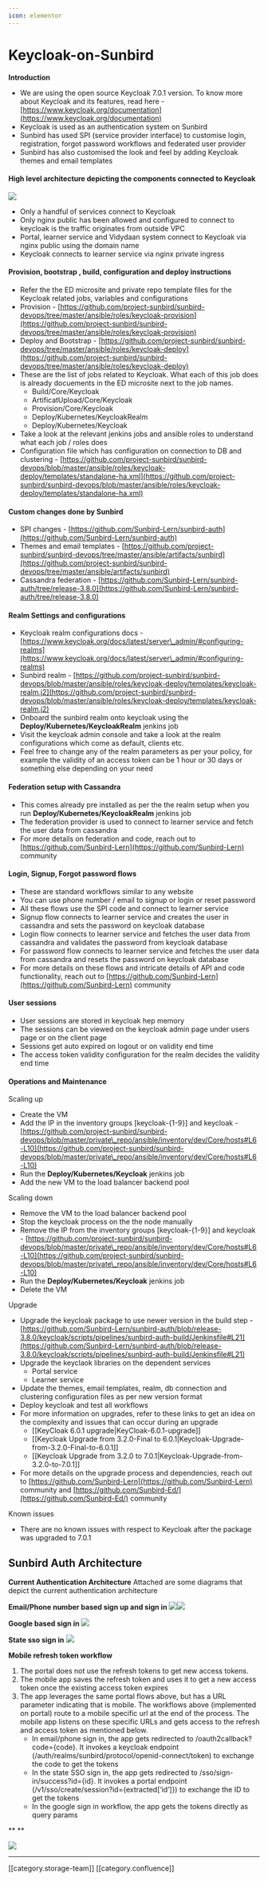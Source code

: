 ```yaml
---
icon: elementor
---
```


# Keycloak-on-Sunbird

**Introduction**

* We are using the open source Keycloak 7.0.1 version. To know more about Keycloak and its features, read here - [https://www.keycloak.org/documentation](https://www.keycloak.org/documentation)
* Keycloak is used as an authentication system on Sunbird
* Sunbird has used SPI (service provider interface) to customise login, registration, forgot password workflows and federated user provider
* Sunbird has also customised the look and feel by adding Keycloak themes and email templates

#### High level architecture depicting the components connected to Keycloak

![](../../../../DevOpsFull/devops-kn-framewnbp/images/storage/image-20230114-150152.png)

* Only a handful of services connect to Keycloak
* Only nginx public has been allowed and configured to connect to keycloak is the traffic originates from outside VPC
* Portal, learner service and Vidydaan system connect to Keycloak via nginx public using the domain name
* Keycloak connects to learner service via nginx private ingress

#### Provision, bootstrap , build, configuration and deploy instructions

* Refer the the ED microsite and private repo template files for the Keycloak related jobs, variables and configurations
* Provision - [https://github.com/project-sunbird/sunbird-devops/tree/master/ansible/roles/keycloak-provision](https://github.com/project-sunbird/sunbird-devops/tree/master/ansible/roles/keycloak-provision)
* Deploy and Bootstrap - [https://github.com/project-sunbird/sunbird-devops/tree/master/ansible/roles/keycloak-deploy](https://github.com/project-sunbird/sunbird-devops/tree/master/ansible/roles/keycloak-deploy)
* These are the list of jobs related to Keycloak. What each of this job does is already docuements in the ED microsite next to the job names.
  * Build/Core/Keycloak
  * ArtificatUpload/Core/Keycloak
  * Provision/Core/Keycloak
  * Deploy/Kubernetes/KeycloakRealm
  * Deploy/Kubernetes/Keycloak
* Take a look at the relevant jenkins jobs and ansible roles to understand what each job / roles does
* Configuration file which has configuration on connection to DB and clustering - [https://github.com/project-sunbird/sunbird-devops/blob/master/ansible/roles/keycloak-deploy/templates/standalone-ha.xml](https://github.com/project-sunbird/sunbird-devops/blob/master/ansible/roles/keycloak-deploy/templates/standalone-ha.xml)

#### Custom changes done by Sunbird

* SPI changes - [https://github.com/Sunbird-Lern/sunbird-auth](https://github.com/Sunbird-Lern/sunbird-auth)
* Themes and email templates - [https://github.com/project-sunbird/sunbird-devops/tree/master/ansible/artifacts/sunbird](https://github.com/project-sunbird/sunbird-devops/tree/master/ansible/artifacts/sunbird)
* Cassandra federation - [https://github.com/Sunbird-Lern/sunbird-auth/tree/release-3.8.0](https://github.com/Sunbird-Lern/sunbird-auth/tree/release-3.8.0)

#### Realm Settings and configurations

* Keycloak realm configurations docs -[https://www.keycloak.org/docs/latest/server\_admin/#configuring-realms](https://www.keycloak.org/docs/latest/server\_admin/#configuring-realms)
* Sunbird realm - [https://github.com/project-sunbird/sunbird-devops/blob/master/ansible/roles/keycloak-deploy/templates/keycloak-realm.j2](https://github.com/project-sunbird/sunbird-devops/blob/master/ansible/roles/keycloak-deploy/templates/keycloak-realm.j2)
* Onboard the sunbird realm onto keycloak using the **Deploy/Kubernetes/KeycloakRealm** jenkins job
* Visit the keycloak admin console and take a look at the realm configurations which come as default, clients etc.
* Feel free to change any of the realm parameters as per your policy, for example the validity of an access token can be 1 hour or 30 days or something else depending on your need

#### Federation setup with Cassandra

* This comes already pre installed as per the the realm setup when you run **Deploy/Kubernetes/KeycloakRealm** jenkins job
* The federation provider is used to connect to learner service and fetch the user data from cassandra
* For more details on federation and code, reach out to [https://github.com/Sunbird-Lern](https://github.com/Sunbird-Lern) community

#### Login, Signup, Forgot password flows

* These are standard workflows similar to any website
* You can use phone number / email to signup or login or reset password
* All these flows use the SPI code and connect to learner service
* Signup flow connects to learner service and creates the user in cassandra and sets the password on keycloak database
* Login flow connects to learner service and fetches the user data from cassandra and validates the password from keycloak database
* For password flow connects to learner service and fetches the user data from cassandra and resets the password on keycloak database
* For more details on these flows and intricate details of API and code functionality, reach out to [https://github.com/Sunbird-Lern](https://github.com/Sunbird-Lern) community

#### User sessions

* User sessions are stored in keycloak hep memory
* The sessions can be viewed on the keycloak admin page under users page or on the client page
* Sessions get auto expired on logout or on validity end time
* The access token validity configuration for the realm decides the validity end time

#### Operations and Maintenance

Scaling up

* Create the VM
* Add the IP in the inventory groups \[keycloak-{1-9}] and keycloak - [https://github.com/project-sunbird/sunbird-devops/blob/master/private\_repo/ansible/inventory/dev/Core/hosts#L6-L10](https://github.com/project-sunbird/sunbird-devops/blob/master/private\_repo/ansible/inventory/dev/Core/hosts#L6-L10)
* Run the **Deploy/Kubernetes/Keycloak** jenkins job
* Add the new VM to the load balancer backend pool

Scaling down

* Remove the VM to the load balancer backend pool
* Stop the keycloak process on the the node manually
* Remove the IP from the inventory groups \[keycloak-{1-9}] and keycloak - [https://github.com/project-sunbird/sunbird-devops/blob/master/private\_repo/ansible/inventory/dev/Core/hosts#L6-L10](https://github.com/project-sunbird/sunbird-devops/blob/master/private\_repo/ansible/inventory/dev/Core/hosts#L6-L10)
* Run the **Deploy/Kubernetes/Keycloak** jenkins job
* Delete the VM

Upgrade

* Upgrade the keycloak package to use newer version in the build step - [https://github.com/Sunbird-Lern/sunbird-auth/blob/release-3.8.0/keycloak/scripts/pipelines/sunbird-auth-build/Jenkinsfile#L21](https://github.com/Sunbird-Lern/sunbird-auth/blob/release-3.8.0/keycloak/scripts/pipelines/sunbird-auth-build/Jenkinsfile#L21)
* Upgrade the keyclaok libraries on the dependent services
  * Portal service
  * Learner service
* Update the themes, email templates, realm, db connection and clustering configuration files as per new version format
* Deploy keycloak and test all workflows
* For more information on upgrades, refer to these links to get an idea on the complexity and issues that can occur during an upgrade
  * \[\[KeyCloak 6.0.1 upgrade|KeyCloak-6.0.1-upgrade]]
  * \[\[Keycloak Upgrade from 3.2.0-Final to 6.0.1|Keycloak-Upgrade-from-3.2.0-Final-to-6.0.1]]
  * \[\[Keycloak Upgrade from 3.2.0 to 7.0.1|Keycloak-Upgrade-from-3.2.0-to-7.0.1]]
* For more details on the upgrade process and dependencies, reach out to [https://github.com/Sunbird-Lern](https://github.com/Sunbird-Lern) community and [https://github.com/Sunbird-Ed/](https://github.com/Sunbird-Ed/) community

Known issues

* There are no known issues with respect to Keycloak after the package was upgraded to 7.0.1

## Sunbird Auth Architecture

**Current Authentication Architecture** Attached are some diagrams that depict the current authentication architecture

**Email/Phone number based sign up and sign in** ![](../../../../DevOpsFull/devops-kn-framewnbp/images/storage/cbimage.png)![](<../../../../DevOpsFull/devops-kn-framewnbp/images/storage/cbimage (1).png>)

**Google based sign in** ![](<../../../../DevOpsFull/devops-kn-framewnbp/images/storage/cbimage (2).png>)

**State sso sign in** ![](<../../../../DevOpsFull/devops-kn-framewnbp/images/storage/cbimage (3).png>)

**Mobile refresh token workflow**

1. The portal does not use the refresh tokens to get new access tokens.
2. The mobile app saves the refresh token and uses it to get a new access token once the existing access token expires
3. The app leverages the same portal flows above, but has a URL parameter indicating that is mobile. The workflows above (implemented on portal) route to a mobile specific url at the end of the process. The mobile app listens on these specific URLs and gets access to the refresh and access token as mentioned below.
   * In email/phone sign in, the app gets redirected to /oauth2callback?code={code}. It invokes a keycloak endpoint (/auth/realms/sunbird/protocol/openid-connect/token) to exchange the code to get the tokens
   * In the state SSO sign in, the app gets redirected to /sso/sign-in/success?id={id}. It invokes a portal endpoint (/v1/sso/create/session?id={extracted\[‘id’]}) to exchange the ID to get the tokens
   * In the google sign in workflow, the app gets the tokens directly as query params

\*\* \*\*

![](<../../../../DevOpsFull/devops-kn-framewnbp/images/storage/cbimage (4).png>)

***

\[\[category.storage-team]] \[\[category.confluence]]
